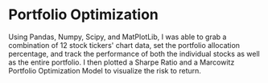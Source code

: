 # Portfolio Optimization
Using Pandas, Numpy, Scipy, and MatPlotLib, I was able to grab a combination of 12 stock tickers' chart data, set the portfolio allocation percentage, and track the performance of both the individual stocks as well as the entire portfolio. I then plotted a Sharpe Ratio and a Marcowitz Portfolio Optimization Model to visualize the risk to return.
